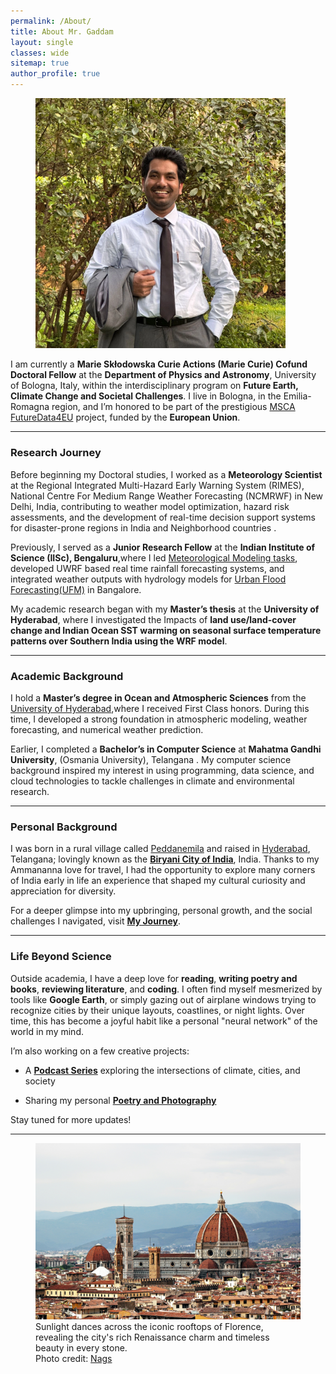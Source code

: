 ```yaml
---
permalink: /About/
title: About Mr. Gaddam
layout: single
classes: wide
sitemap: true
author_profile: true
---
```


<figure style="width: 400px" class="align-right">
  <img src="/assets/images/Display pic.JPG" alt="Nagaraju Gaddam Profile Picture">
</figure>

I am currently a **Marie Skłodowska Curie Actions (Marie Curie) Cofund Doctoral Fellow** at the **Department of Physics and Astronomy**, University of Bologna, Italy, within the interdisciplinary program on **Future Earth, Climate Change and Societal Challenges**. I live in Bologna, in the Emilia-Romagna region, and I’m honored to be part of the prestigious [MSCA FutureData4EU](https://site.unibo.it/futuredata4eu/en) project, funded by the **European Union**.

---

### Research Journey

Before beginning my Doctoral studies, I worked as a **Meteorology  Scientist**  at the Regional Integrated Multi-Hazard Early Warning System (RIMES), National Centre For Medium Range Weather Forecasting (NCMRWF) in New Delhi, India, contributing to weather model optimization, hazard risk assessments, and the development of real-time decision support systems for disaster-prone regions in India and Neighborhood countries .

Previously, I served as a **Junior Research Fellow** at the **Indian Institute of Science (IISc), Bengaluru**,where I led [Meteorological Modeling tasks](https://icwar.iisc.ac.in/assets/pdfs/Media%20Coverage/deccanherald.com-IISc%20flood%20model%20heads%20to%20Bengalurus%20rescue.pdf), developed UWRF based real time rainfall forecasting systems, and integrated weather outputs with hydrology models for [Urban Flood Forecasting(UFM)](https://www.deccanherald.com/india/karnataka/bengaluru/iisc-flood-model-heads-to-b-luru-s-rescue-3031418) in Bangalore.

My academic research began with my **Master’s thesis** at the **University of Hyderabad**, where I investigated the Impacts of **land use/land-cover change and Indian Ocean SST warming on seasonal surface temperature patterns over Southern India using the WRF model**.

---

### Academic Background

I hold a **Master’s degree in Ocean and Atmospheric Sciences** from the [University of Hyderabad](https://uohyd.ac.in/),where I received First Class honors. During this time, I developed a strong foundation in atmospheric modeling, weather forecasting, and numerical weather prediction.

Earlier, I completed a **Bachelor’s in Computer Science** at **Mahatma Gandhi University**, (Osmania University), Telangana . My computer science background inspired my interest in using programming, data science, and cloud technologies to tackle challenges in climate and environmental research.

---

### Personal Background

I was born in a rural village called [Peddanemila](https://www.google.com/maps/place/Pedanemila/@17.348783,79.7701355,295m/data=!3m1!1e3!4m15!1m8!3m7!1s0x3a34c19f9be9391d:0x6b4e959373008fd9!2sNuthankal,+Telangana+508221,+India!3b1!8m2!3d17.3321865!4d79.6955303!16s%2Fm%2F0gg8qfp!3m5!1s0x3a34eb66ac4fc0cf:0x5b2d32651f5adba8!8m2!3d17.3482832!4d79.7696801!16s%2Fg%2F11qbkt8dj2?entry=ttu&g_ep=EgoyMDI1MDYxNS4wIKXMDSoASAFQAw%3D%3D) and raised in [Hyderabad](https://youtu.be/-1FBsUq5HzU), Telangana; lovingly known as the [**Biryani City of India**](https://en.wikipedia.org/wiki/Hyderabadi_biryani), India. Thanks to my Ammananna love for travel, I had the opportunity to explore many corners of India early in life an experience that shaped my cultural curiosity and appreciation for diversity.

For a deeper glimpse into my upbringing, personal growth, and the social challenges I navigated, visit **[My Journey](https://nagsclimate.github.io/journey/)**.

---

### Life Beyond Science

Outside academia, I have a deep love for **reading**, **writing poetry and books**, **reviewing literature**, and **coding**. I often find myself mesmerized by tools like **Google Earth**, or simply gazing out of airplane windows trying to recognize cities by their unique layouts, coastlines, or night lights. Over time, this has become a joyful habit like a personal "neural network" of the world in my mind.

I’m also working on a few creative projects:

- A [**Podcast Series**](https://nagsclimate.github.io/creative-space/) exploring the intersections of climate, cities, and society
    
- Sharing my personal [**Poetry and Photography**](https://nagsclimate.github.io/creative-space/)
    
Stay tuned for more updates!

---

<figure class="align-center">
  <img src="/assets/city-pics/florence1.jpg" a
  lt="Photo of London by Unsplash"><figcaption>Sunlight dances across the iconic rooftops of Florence, revealing the city's rich Renaissance charm and timeless beauty in every stone.<br>Photo credit: <a href="https://nagsclimate.github.io/">Nags</a></figcaption>
</figure>

